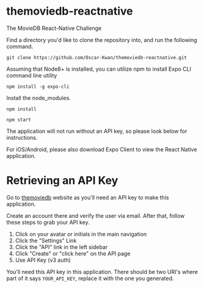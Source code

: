 # themoviedb-reactnative
The MovieDB React-Native Challenge

Find a directory you'd like to clone the repository into, and run the following command.

`git clone https://github.com/Oscar-Kwan/themoviedb-reactnative.git `

Assuming that Node8+ is installed, you can utilize npm to install Expo CLI command line utility

`npm install -g expo-cli`

Install the node_modules.

`npm install`

`npm start`

The application will not run without an API key, so please look below for instructions.

For iOS/Android, please also download Expo Client to view the React Native application.

# Retrieving an API Key

Go to [themoviedb](https://www.themoviedb.org/account/signup) website as you'll need an API key to make this application. 

Create an account there and verify the user via email.
After that, follow these steps to grab your API key.


1. Click on your avatar or initials in the main navigation
2. Click the "Settings" Link
3. Click the "API" link in the left sidebar
4. Click "Create" or "click here" on the API page
5. Use API Key (v3 auth)

You'll need this API key in this application.
There should be two URI's where part of it says `YOUR_API_KEY`, replace it with the one you generated.
